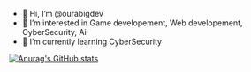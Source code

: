 - 👋 Hi, I’m @ourabigdev
- 👀 I’m interested in Game developement, Web developement, CyberSecurity, Ai
- 🌱 I’m currently learning CyberSecurity

[![Anurag's GitHub stats](https://github-readme-stats.vercel.app/api?username=ourabigdev)](https://github.com/anuraghazra/github-readme-stats)
